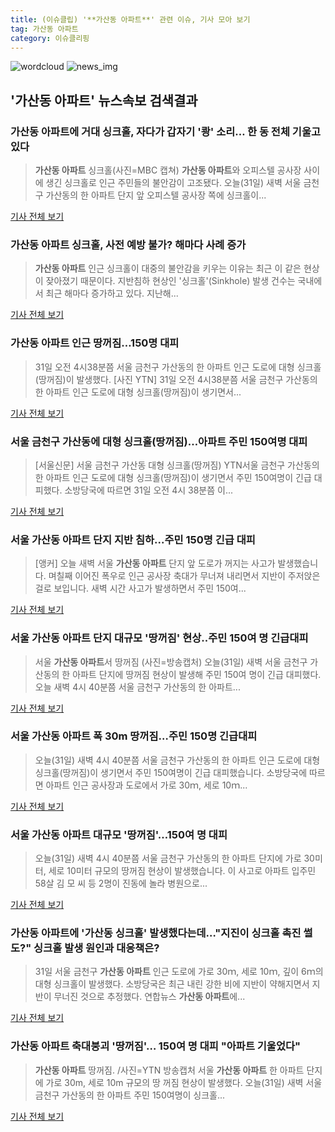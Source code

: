 ```yaml
---
title: (이슈클립) '**가산동 아파트**' 관련 이슈, 기사 모아 보기
tag: 가산동 아파트
category: 이슈클리핑
---
```

![wordcloud](https://s3.ap-northeast-2.amazonaws.com/lyrics101-wordcloud/2018-08-31-1535676687.png)
![news_img](https://user-images.githubusercontent.com/42597476/44507050-1206f400-a6e4-11e8-8d98-7ffbfebb353f.png)
## **'**가산동 아파트**'** 뉴스속보 검색결과
### **가산동 아파트**에 거대 싱크홀, 자다가 갑자기 '쾅' 소리… 한 동 전체 기울고 있다

>**가산동 아파트** 싱크홀(사진=MBC 캡쳐) **가산동 아파트**와 오피스텔 공사장 사이에 생긴 싱크홀로 인근 주민들의 불안감이 고조됐다. 오늘(31일) 새벽 서울 금천구 가산동의 한 아파트 단지 앞 오피스텔 공사장 쪽에 싱크홀이...

<a href="http://www.gnmaeil.com/news/articleView.html?idxno=381545" target="_blank">기사 전체 보기</a>

### **가산동 아파트** 싱크홀, 사전 예방 불가? 해마다 사례 증가

>**가산동 아파트** 인근 싱크홀이 대중의 불안감을 키우는 이유는 최근 이 같은 현상이 잦아졌기 때문이다.  지반침하 현상인 '싱크홀'(Sinkhole) 발생 건수는 국내에서 최근 해마다 증가하고 있다. 지난해...

<a href="http://www.sisunnews.co.kr/news/articleView.html?idxno=89273" target="_blank">기사 전체 보기</a>

### **가산동 아파트** 인근 땅꺼짐…150명 대피

>31일 오전 4시38분쯤 서울 금천구 가산동의 한 아파트 인근 도로에 대형 싱크홀(땅꺼짐)이 발생했다. [사진 YTN] 31일 오전 4시38분쯤 서울 금천구 가산동의 한 아파트 인근 도로에 대형 싱크홀(땅꺼짐)이 생기면서...

<a href="http://news.joins.com/article/olink/22522014" target="_blank">기사 전체 보기</a>

### 서울 금천구 가산동에 대형 싱크홀(땅꺼짐)…아파트 주민 150여명 대피

>[서울신문] 서울 금천구 가산동 대형 싱크홀(땅꺼짐) YTN서울 금천구 가산동의 한 아파트 인근 도로에 대형 싱크홀(땅꺼짐)이 생기면서 주민 150여명이 긴급 대피했다. 소방당국에 따르면 31일 오전 4시 38분쯤 이...

<a href="http://www.seoul.co.kr/news/newsView.php?id=20180831500003&wlog_tag3=naver" target="_blank">기사 전체 보기</a>

### 서울 **가산동 아파트** 단지 지반 침하...주민 150명 긴급 대피

>[앵커] 오늘 새벽 서울 **가산동 아파트** 단지 앞 도로가 꺼지는 사고가 발생했습니다. 며칠째 이어진 폭우로 인근 공사장 축대가 무너져 내리면서 지반이 주저앉은 걸로 보입니다. 새벽 시간 사고가 발생하면서 주민 150여...

<a href="http://www.ytn.co.kr/_ln/0103_201808310702176442" target="_blank">기사 전체 보기</a>

### 서울 **가산동 아파트** 단지 대규모 '땅꺼짐' 현상..주민 150여 명 긴급대피

>서울 **가산동 아파트**서 땅꺼짐 (사진=방송캡처) 오늘(31일) 새벽 서울 금천구 가산동의 한 아파트 단지에 땅꺼짐 현상이 발생해 주민 150여 명이 긴급 대피했다. 오늘 새벽 4시 40분쯤 서울 금천구 가산동의 한 아파트...

<a href="http://news.hankyung.com/article/201808316239I" target="_blank">기사 전체 보기</a>

### 서울 **가산동 아파트** 폭 30m 땅꺼짐…주민 150명 긴급대피

>오늘(31일) 새벽 4시 40분쯤 서울 금천구 가산동의 한 아파트 인근 도로에 대형 싱크홀(땅꺼짐)이 생기면서 주민 150여명이 긴급 대피했습니다. 소방당국에 따르면 아파트 인근 공사장과 도로에서 가로 30ｍ, 세로 10ｍ...

<a href="http://news.kbs.co.kr/news/view.do?ncd=4031954&ref=A" target="_blank">기사 전체 보기</a>

### 서울 **가산동 아파트** 대규모 '땅꺼짐'…150여 명 대피

>오늘(31일) 새벽 4시 40분쯤 서울 금천구 가산동의 한 아파트 단지에 가로 30미터, 세로 10미터 규모의 땅꺼짐 현상이 발생했습니다. 이 사고로 아파트 입주민 58살 김 모 씨 등 2명이 진동에 놀라 병원으로...

<a href="http://imnews.imbc.com/news/2018/society/article/4795593_22673.html" target="_blank">기사 전체 보기</a>

### **가산동 아파트**에 '가산동 싱크홀' 발생했다는데…"지진이 싱크홀 촉진 썰도?" 싱크홀 발생 원인과 대응책은?

>31일 서울 금천구 **가산동 아파트** 인근 도로에 가로 30ｍ, 세로 10ｍ, 깊이 6ｍ의 대형 싱크홀이 발생했다. 소방당국은 최근 내린 강한 비에 지반이 약해지면서 지반이 무너진 것으로 추정했다. 연합뉴스 **가산동 아파트**에...

<a href="http://news.imaeil.com/Society/2018083109315378131" target="_blank">기사 전체 보기</a>

### **가산동 아파트** 축대붕괴 '땅꺼짐'… 150여 명 대피 "아파트 기울었다"

>**가산동 아파트** 땅꺼짐. /사진=YTN 방송캡처 서울 **가산동 아파트** 한 아파트 단지에 가로 30m, 세로 10m 규모의 땅 꺼짐 현상이 발생했다. 오늘(31일) 새벽 서울 금천구 가산동의 한 아파트 주민 150여명이 싱크홀...

<a href="http://moneys.mt.co.kr/news/mwView.php?no=2018083107328045647" target="_blank">기사 전체 보기</a>


